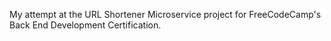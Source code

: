 My attempt at the URL Shortener Microservice project for FreeCodeCamp's Back End Development Certification.
